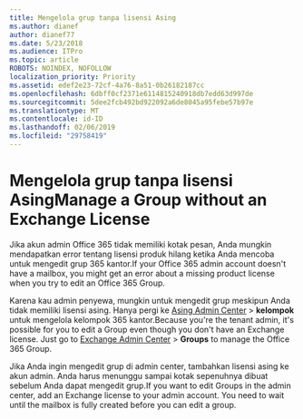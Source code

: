 ```yaml
---
title: Mengelola grup tanpa lisensi Asing
ms.author: dianef
author: dianef77
ms.date: 5/23/2018
ms.audience: ITPro
ms.topic: article
ROBOTS: NOINDEX, NOFOLLOW
localization_priority: Priority
ms.assetid: edef2e23-72cf-4a76-8a51-0b26182187cc
ms.openlocfilehash: 6dbff0cf2371e6114815240918db7edd63d997de
ms.sourcegitcommit: 5dee2fcb492bd922092a6de8045a95febe57b97e
ms.translationtype: MT
ms.contentlocale: id-ID
ms.lasthandoff: 02/06/2019
ms.locfileid: "29758419"
---
```

# <a name="manage-a-group-without-an-exchange-license"></a><span data-ttu-id="40254-102">Mengelola grup tanpa lisensi Asing</span><span class="sxs-lookup"><span data-stu-id="40254-102">Manage a Group without an Exchange License</span></span>

<span data-ttu-id="40254-103">Jika akun admin Office 365 tidak memiliki kotak pesan, Anda mungkin mendapatkan error tentang lisensi produk hilang ketika Anda mencoba untuk mengedit grup 365 kantor.</span><span class="sxs-lookup"><span data-stu-id="40254-103">If your Office 365 admin account doesn't have a mailbox, you might get an error about a missing product license when you try to edit an Office 365 Group.</span></span>
  
<span data-ttu-id="40254-p101">Karena kau admin penyewa, mungkin untuk mengedit grup meskipun Anda tidak memiliki lisensi asing. Hanya pergi ke [Asing Admin Center](https://outlook.office365.com/ecp.aspx) \> **kelompok** untuk mengelola kelompok 365 kantor.</span><span class="sxs-lookup"><span data-stu-id="40254-p101">Because you're the tenant admin, it's possible for you to edit a Group even though you don't have an Exchange license. Just go to [Exchange Admin Center](https://outlook.office365.com/ecp.aspx) \> **Groups** to manage the Office 365 Group.</span></span> 
  
<span data-ttu-id="40254-p102">Jika Anda ingin mengedit grup di admin center, tambahkan lisensi asing ke akun admin. Anda harus menunggu sampai kotak sepenuhnya dibuat sebelum Anda dapat mengedit grup.</span><span class="sxs-lookup"><span data-stu-id="40254-p102">If you want to edit Groups in the admin center, add an Exchange license to your admin account. You need to wait until the mailbox is fully created before you can edit a group.</span></span>
  

